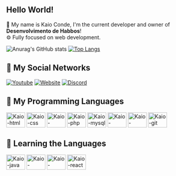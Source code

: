 ## Hello World!

👨 My name is Kaio Conde, I'm the current developer and owner of **Desenvolvimento de Habbos**!<br>
⚙️ Fully focused on web development.

![Anurag's GitHub stats](https://github-readme-stats.vercel.app/api?username=devhabbos&show_icons=true&theme=default)
[![Top Langs](https://github-readme-stats.vercel.app/api/top-langs/?username=devhabbos&layout=compact)](https://github.com/anuraghazra/github-readme-stats)

## 💼 My Social Networks

[![Youtube](https://img.shields.io/badge/YouTube-FF0000?style=for-the-badge&logo=youtube&logoColor=white)](https://www.youtube.com/DesenvolvimentodeHabbos)
[![Website](https://img.shields.io/badge/website-000000?style=for-the-badge&logo=About.me&logoColor=white)](https://devhabbo.online/)
[![Discord](https://img.shields.io/badge/Discord-7289DA?style=for-the-badge&logo=discord&logoColor=white)](https://discord.gg/YDmbap49bJ)

## 🤖 My Programming Languages

<div>
  <img align="center" alt="Kaio-html" height="40" width="50" src="https://cdn.jsdelivr.net/gh/devicons/devicon/icons/html5/html5-plain-wordmark.svg"/>
  <img align="center" alt="Kaio-css" height="40" width="50" src="https://cdn.jsdelivr.net/gh/devicons/devicon/icons/css3/css3-plain-wordmark.svg"/>
  <img align="center" alt="Kaio-javascript" height="40" width="50" src="https://cdn.jsdelivr.net/gh/devicons/devicon/icons/javascript/javascript-original.svg"/>
  <img align="center" alt="Kaio-php" height="40" width="50" src="https://cdn.jsdelivr.net/gh/devicons/devicon/icons/php/php-original.svg"/>
  <img align="center" alt="Kaio-mysql" height="40" width="50" src="https://cdn.jsdelivr.net/gh/devicons/devicon/icons/mysql/mysql-original-wordmark.svg"/>
  <img align="center" alt="Kaio-nodejs" height="40" width="50" src="https://cdn.jsdelivr.net/gh/devicons/devicon/icons/nodejs/nodejs-original.svg"/>
  <img align="center" alt="Kaio-github" height="40" width="50" src="https://cdn.jsdelivr.net/gh/devicons/devicon/icons/github/github-original-wordmark.svg"/>
  <img align="center" alt="Kaio-git" height="40" width="50" src="https://cdn.jsdelivr.net/gh/devicons/devicon/icons/git/git-original.svg"/>
</div>

## 🦾 Learning the Languages

<div>
  <img align="center" alt="Kaio-java" height="40" width="50" src="https://cdn.jsdelivr.net/gh/devicons/devicon/icons/java/java-plain.svg"/>
  <img align="center" alt="Kaio-cplusplus" height="40" width="50" src="https://cdn.jsdelivr.net/gh/devicons/devicon/icons/cplusplus/cplusplus-line.svg"/>
  <img align="center" alt="Kaio-csharp" height="40" width="50" src="https://cdn.jsdelivr.net/gh/devicons/devicon/icons/csharp/csharp-line.svg"/>
  <img align="center" alt="Kaio-react" height="40" width="50" src="https://cdn.jsdelivr.net/gh/devicons/devicon/icons/react/react-original-wordmark.svg"/>
</div>
